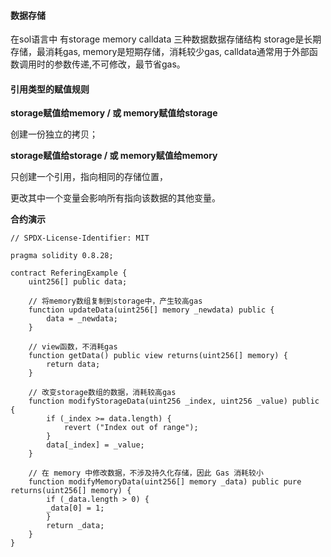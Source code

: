 #### **数据存储**

在sol语言中 有storage memory calldata 三种数据数据存储结构
storage是长期存储，最消耗gas,
memory是短期存储，消耗较少gas,
calldata通常用于外部函数调用时的参数传递,不可修改，最节省gas。


#### **引用类型的赋值规则**

**storage赋值给memory / 或 memory赋值给storage**

  创建一份独立的拷贝；
  

**storage赋值给storage / 或 memory赋值给memory**

  只创建一个引用，指向相同的存储位置，
  
  更改其中一个变量会影响所有指向该数据的其他变量。
  

**合约演示**

```solidity
// SPDX-License-Identifier: MIT

pragma solidity 0.8.28;

contract ReferingExample {
    uint256[] public data;

    // 将memory数组复制到storage中，产生较高gas
    function updateData(uint256[] memory _newdata) public {
        data = _newdata;
    }

    // view函数，不消耗gas
    function getData() public view returns(uint256[] memory) {
        return data;
    }

    // 改变storage数组的数据，消耗较高gas
    function modifyStorageData(uint256 _index, uint256 _value) public {
        if (_index >= data.length) {
            revert ("Index out of range");
        }
        data[_index] = _value;
    }

    // 在 memory 中修改数据，不涉及持久化存储，因此 Gas 消耗较小
    function modifyMemoryData(uint256[] memory _data) public pure returns(uint256[] memory) {
        if (_data.length > 0) {
        _data[0] = 1;
        }
        return _data;
    }
}
```
